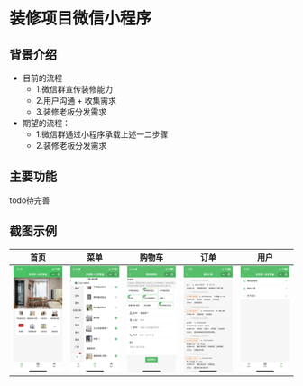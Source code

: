 # 装修项目微信小程序
## 背景介绍
- 目前的流程
    - 1.微信群宣传装修能力 
    - 2.用户沟通 + 收集需求
    - 3.装修老板分发需求
- 期望的流程：
    - 1.微信群通过小程序承载上述一二步骤
    - 2.装修老板分发需求
## 主要功能
todo待完善
## 截图示例
|首页|菜单|购物车|订单|用户|
| - | - | - |- |- |
|<img src="./images/preview/index.jpg" width="300" /> |<img src="./images/preview/menu.jpg" width="300" />|<img src="./images/preview/cart.jpg" width="300" />|<img src="./images/preview/order.jpg" width="300" />|<img src="./images/preview/user.jpg" width="300" />|
